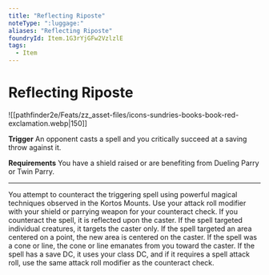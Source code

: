 ```yaml
---
title: "Reflecting Riposte"
noteType: ":luggage:"
aliases: "Reflecting Riposte"
foundryId: Item.1G3rYjGFw2VzlzlE
tags:
  - Item
---
```


# Reflecting Riposte
![[pathfinder2e/Feats/zz_asset-files/icons-sundries-books-book-red-exclamation.webp|150]]

**Trigger** An opponent casts a spell and you critically succeed at a saving throw against it.

**Requirements** You have a shield raised or are benefiting from Dueling Parry or Twin Parry.

* * *

You attempt to counteract the triggering spell using powerful magical techniques observed in the Kortos Mounts. Use your attack roll modifier with your shield or parrying weapon for your counteract check. If you counteract the spell, it is reflected upon the caster. If the spell targeted individual creatures, it targets the caster only. If the spell targeted an area centered on a point, the new area is centered on the caster. If the spell was a cone or line, the cone or line emanates from you toward the caster. If the spell has a save DC, it uses your class DC, and if it requires a spell attack roll, use the same attack roll modifier as the counteract check.
